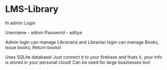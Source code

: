# LMS-Library

In admin Login 

Username - admin
Password - aditya

Admin login can manage Librarians and Librarian login can manage Books, Issue books, Return books!

Uses SQLite database! Just connect it to your firebase and thats it, your info is stored in your personal cloud! 
Can be used for large businesses too!
